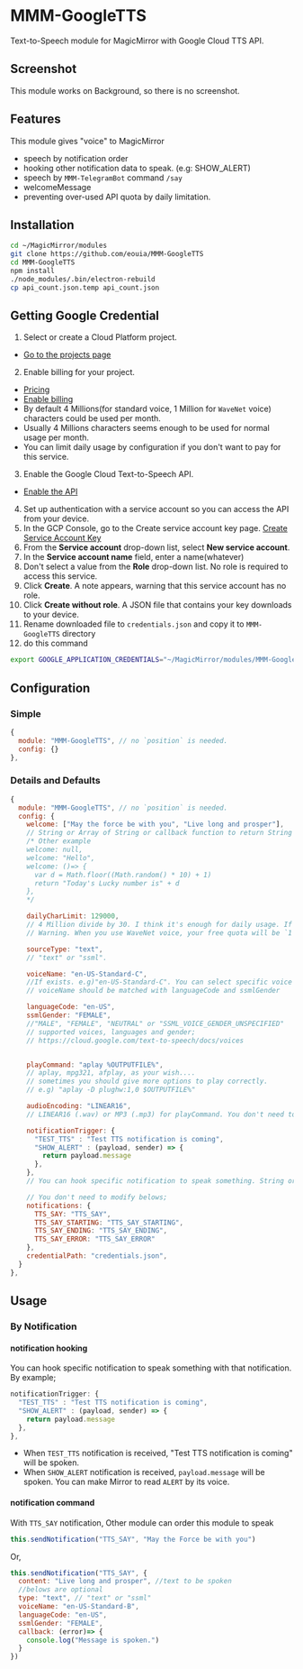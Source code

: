 # MMM-GoogleTTS
Text-to-Speech module for MagicMirror with Google Cloud TTS API.

## Screenshot
This module works on Background, so there is no screenshot.

## Features
This module gives "voice" to MagicMirror
- speech by notification order
- hooking other notification data to speak. (e.g: SHOW_ALERT)
- speech by `MMM-TelegramBot` command `/say`
- welcomeMessage
- preventing over-used API quota by daily limitation.


## Installation
```sh
cd ~/MagicMirror/modules
git clone https://github.com/eouia/MMM-GoogleTTS
cd MMM-GoogleTTS
npm install
./node_modules/.bin/electron-rebuild
cp api_count.json.temp api_count.json
```

## Getting Google Credential
1. Select or create a Cloud Platform project.
  - [Go to the projects page](https://console.cloud.google.com/project)

2. Enable billing for your project.
  - [Pricing](https://cloud.google.com/text-to-speech/pricing)
  - [Enable billing](https://support.google.com/cloud/answer/6293499#enable-billing)
  - By default 4 Millions(for standard voice, 1 Million for `WaveNet` voice) characters could be used per month.
  - Usually 4 Millions characters seems enough to be used for normal usage per month.
  - You can limit daily usage by configuration if you don't want to pay for this service.

3. Enable the Google Cloud Text-to-Speech API.
  - [Enable the API](https://console.cloud.google.com/flows/enableapi?apiid=texttospeech.googleapis.com)

4. Set up authentication with a service account so you can access the API from your device.
  1. In the GCP Console, go to the Create service account key page.
     [Create Service Account Key](https://console.cloud.google.com/apis/credentials/serviceaccountkey)
  2. From the **Service account** drop-down list, select **New service account**.
  3. In the **Service account name** field, enter a name(whatever)
  4. Don't select a value from the **Role** drop-down list. No role is required to access this service.
  5. Click **Create**. A note appears, warning that this service account has no role.
  6. Click **Create without role**. A JSON file that contains your key downloads to your device.
5. Rename downloaded file to `credentials.json` and copy it to `MMM-GoogleTTS` directory
6. do this command
```sh
export GOOGLE_APPLICATION_CREDENTIALS="~/MagicMirror/modules/MMM-GoogleTTS/credentials.json"
```


## Configuration

### Simple
```js
{
  module: "MMM-GoogleTTS", // no `position` is needed.
  config: {}
},
```

### Details and Defaults
```js
{
  module: "MMM-GoogleTTS", // no `position` is needed.
  config: {
    welcome: ["May the force be with you", "Live long and prosper"],
    // String or Array of String or callback function to return String or Array. To disable this feature, set to null.
    /* Other example
    welcome: null,
    welcome: "Hello",
    welcome: ()=> {
      var d = Math.floor((Math.random() * 10) + 1)
      return "Today's Lucky number is" + d
    },
    */

    dailyCharLimit: 129000,
    // 4 Million divide by 30. I think it's enough for daily usage. If you have a will to pay, you can expand this value as your wish. But free usage will be enough.
    // Warning. When you use WaveNet voice, your free quota will be `1 Million per month` not `4 Million`.

    sourceType: "text",
    // "text" or "ssml".

    voiceName: "en-US-Standard-C",
    //If exists. e.g)"en-US-Standard-C". You can select specific voice name when there are many voices with same languageCode and gender.
    // voiceName should be matched with languageCode and ssmlGender

    languageCode: "en-US",
    ssmlGender: "FEMALE",
    //"MALE", "FEMALE", "NEUTRAL" or "SSML_VOICE_GENDER_UNSPECIFIED"
    // supported voices, languages and gender;
    // https://cloud.google.com/text-to-speech/docs/voices


    playCommand: "aplay %OUTPUTFILE%",
    // aplay, mpg321, afplay, as your wish....
    // sometimes you should give more options to play correctly.
    // e.g) "aplay -D plughw:1,0 $OUTPUTFILE%"

    audioEncoding: "LINEAR16",
    // LINEAR16 (.wav) or MP3 (.mp3) for playCommand. You don't need to modify this when you use `aplay`

    notificationTrigger: {
      "TEST_TTS" : "Test TTS notification is coming",
      "SHOW_ALERT" : (payload, sender) => {
        return payload.message
      },
    },
    // You can hook specific notification to speak something. String or callback function could be available.

    // You don't need to modify belows;
    notifications: {
      TTS_SAY: "TTS_SAY",
      TTS_SAY_STARTING: "TTS_SAY_STARTING",
      TTS_SAY_ENDING: "TTS_SAY_ENDING",
      TTS_SAY_ERROR: "TTS_SAY_ERROR"
    },
    credentialPath: "credentials.json",
  }
},
```

## Usage
### By Notification
#### notification hooking
You can hook specific notification to speak something with that notification.
By example;
```js
notificationTrigger: {
  "TEST_TTS" : "Test TTS notification is coming",
  "SHOW_ALERT" : (payload, sender) => {
    return payload.message
  },
},
```
- When `TEST_TTS` notification is received, "Test TTS notification is coming" will be spoken.
- When `SHOW_ALERT` notification is received, `payload.message` will be spoken. You can make Mirror to read `ALERT` by its voice.

#### notification command
With `TTS_SAY` notification, Other module can order this module to speak
```js
this.sendNotification("TTS_SAY", "May the Force be with you")
```

Or,
```js
this.sendNotification("TTS_SAY", {
  content: "Live long and prosper", //text to be spoken
  //belows are optional
  type: "text", // "text" or "ssml"
  voiceName: "en-US-Standard-B",
  languageCode: "en-US",
  ssmlGender: "FEMALE",
  callback: (error)=> {
    console.log("Message is spoken.")
  }
})
```
